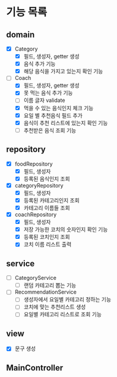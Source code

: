 # 기능 목록
## domain
- [x] Category
    - [x] 필드, 생성자, getter 생성
    - [x] 음식 추가 기능
    - [x] 해당 음식을 가지고 있는지 확인 기능
- [ ] Coach
    - [x] 필드, 생성자, getter 생성
    - [x] 못 먹는 음식 추가 기능
    - [ ] 이름 글자 validate
    - [x] 먹을 수 있는 음식인지 체크 기능
    - [x] 요일 별 추천음식 필드 추가
    - [x] 음식이 추천 리스트에 있는지 확인 기능
    - [ ] 추천받은 음식 조회 기능

## repository
- [x] foodRepository
    - [x] 필드, 생성자 
    - [x] 등록된 음식인지 조회
- [x] categoryRepository
    - [x] 필드, 생성자
    - [x] 등록된 카테고리인지 조회
    - [x] 카테고리 이름들 조회
- [x] coachRepository
    - [x] 필드, 생성자
    - [x] 저장 가능한 코치의 숫자인지 확인 기능
    - [x] 등록된 코치인지 조회
    - [x] 코치 이름 리스트 출력

## service
- [ ] CategoryService
    - [ ] 랜덤 카테고리 뽑는 기능
- [ ] RecommendationService
    - [ ] 생성자에서 요일별 카테고리 정하는 기능
    - [ ] 코치에 맞는 추천리스트 생성
    - [ ] 요일별 카테고리 리스트로 조회 기능

## view
- [x] 문구 생성


## MainController




